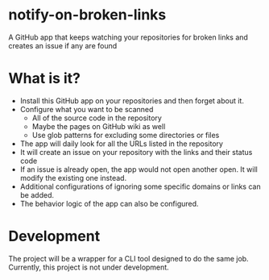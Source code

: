 # notify-on-broken-links

A GitHub app that keeps watching your repositories for broken links and creates an issue if any are found

# What is it?

- Install this GitHub app on your repositories and then forget about it.
- Configure what you want to be scanned
  - All of the source code in the repository
  - Maybe the pages on GitHub wiki as well
  - Use glob patterns for excluding some directories or files
- The app will daily look for all the URLs listed in the repository
- It will create an issue on your repository with the links and their status code
- If an issue is already open, the app would not open another open. It will modify the existing one instead.
- Additional configurations of ignoring some specific domains or links can be added.
- The behavior logic of the app can also be configured.

# Development

The project will be a wrapper for a CLI tool designed to do the same job. Currently, this project is not under development.
